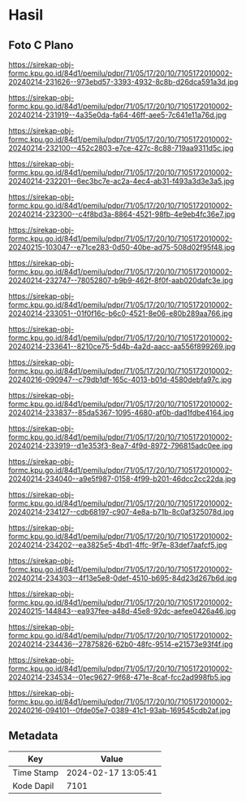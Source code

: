 # Hasil

## Foto C Plano

https://sirekap-obj-formc.kpu.go.id/84d1/pemilu/pdpr/71/05/17/20/10/7105172010002-20240214-231626--973ebd57-3393-4932-8c8b-d26dca591a3d.jpg

https://sirekap-obj-formc.kpu.go.id/84d1/pemilu/pdpr/71/05/17/20/10/7105172010002-20240214-231919--4a35e0da-fa64-46ff-aee5-7c641e11a76d.jpg

https://sirekap-obj-formc.kpu.go.id/84d1/pemilu/pdpr/71/05/17/20/10/7105172010002-20240214-232100--452c2803-e7ce-427c-8c88-719aa9311d5c.jpg

https://sirekap-obj-formc.kpu.go.id/84d1/pemilu/pdpr/71/05/17/20/10/7105172010002-20240214-232201--6ec3bc7e-ac2a-4ec4-ab31-f493a3d3e3a5.jpg

https://sirekap-obj-formc.kpu.go.id/84d1/pemilu/pdpr/71/05/17/20/10/7105172010002-20240214-232300--c4f8bd3a-8864-4521-98fb-4e9eb4fc36e7.jpg

https://sirekap-obj-formc.kpu.go.id/84d1/pemilu/pdpr/71/05/17/20/10/7105172010002-20240215-103047--e71ce283-0d50-40be-ad75-508d02f95f48.jpg

https://sirekap-obj-formc.kpu.go.id/84d1/pemilu/pdpr/71/05/17/20/10/7105172010002-20240214-232747--78052807-b9b9-462f-8f0f-aab020dafc3e.jpg

https://sirekap-obj-formc.kpu.go.id/84d1/pemilu/pdpr/71/05/17/20/10/7105172010002-20240214-233051--01f0f16c-b6c0-4521-8e06-e80b289aa766.jpg

https://sirekap-obj-formc.kpu.go.id/84d1/pemilu/pdpr/71/05/17/20/10/7105172010002-20240214-233641--8210ce75-5d4b-4a2d-aacc-aa556f899269.jpg

https://sirekap-obj-formc.kpu.go.id/84d1/pemilu/pdpr/71/05/17/20/10/7105172010002-20240216-090947--c79db1df-165c-4013-b01d-4580debfa97c.jpg

https://sirekap-obj-formc.kpu.go.id/84d1/pemilu/pdpr/71/05/17/20/10/7105172010002-20240214-233837--85da5367-1095-4680-af0b-dad1fdbe4164.jpg

https://sirekap-obj-formc.kpu.go.id/84d1/pemilu/pdpr/71/05/17/20/10/7105172010002-20240214-233919--d1e353f3-8ea7-4f9d-8972-796815adc0ee.jpg

https://sirekap-obj-formc.kpu.go.id/84d1/pemilu/pdpr/71/05/17/20/10/7105172010002-20240214-234040--a9e5f987-0158-4f99-b201-46dcc2cc22da.jpg

https://sirekap-obj-formc.kpu.go.id/84d1/pemilu/pdpr/71/05/17/20/10/7105172010002-20240214-234127--cdb68197-c907-4e8a-b71b-8c0af325078d.jpg

https://sirekap-obj-formc.kpu.go.id/84d1/pemilu/pdpr/71/05/17/20/10/7105172010002-20240214-234202--ea3825e5-4bd1-4ffc-9f7e-83def7aafcf5.jpg

https://sirekap-obj-formc.kpu.go.id/84d1/pemilu/pdpr/71/05/17/20/10/7105172010002-20240214-234303--4f13e5e8-0def-4510-b695-84d23d267b6d.jpg

https://sirekap-obj-formc.kpu.go.id/84d1/pemilu/pdpr/71/05/17/20/10/7105172010002-20240215-144843--ea937fee-a48d-45e8-92dc-aefee0426a46.jpg

https://sirekap-obj-formc.kpu.go.id/84d1/pemilu/pdpr/71/05/17/20/10/7105172010002-20240214-234436--27875826-62b0-48fc-9514-e21573e93f4f.jpg

https://sirekap-obj-formc.kpu.go.id/84d1/pemilu/pdpr/71/05/17/20/10/7105172010002-20240214-234534--01ec9627-9f68-471e-8caf-fcc2ad998fb5.jpg

https://sirekap-obj-formc.kpu.go.id/84d1/pemilu/pdpr/71/05/17/20/10/7105172010002-20240216-094101--0fde05e7-0389-41c1-93ab-169545cdb2af.jpg


## Metadata

| Key        | Value               |
| ---------- | ------------------- |
| Time Stamp | 2024-02-17 13:05:41 |
| Kode Dapil | 7101                |



